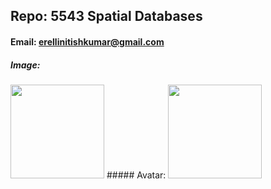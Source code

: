 ## Repo: 5543 Spatial Databases
#### Email: erellinitishkumar@gmail.com
##### Image:
<img src="https://user-images.githubusercontent.com/91139301/186607472-b99ee4da-ac56-41e3-b27f-6d9d02ef6e21.jpg" width="150">
##### Avatar:
<img src="https://user-images.githubusercontent.com/91139301/186606131-7174f7ad-b7ec-475c-ac18-8d6889166243.png" width="150">
